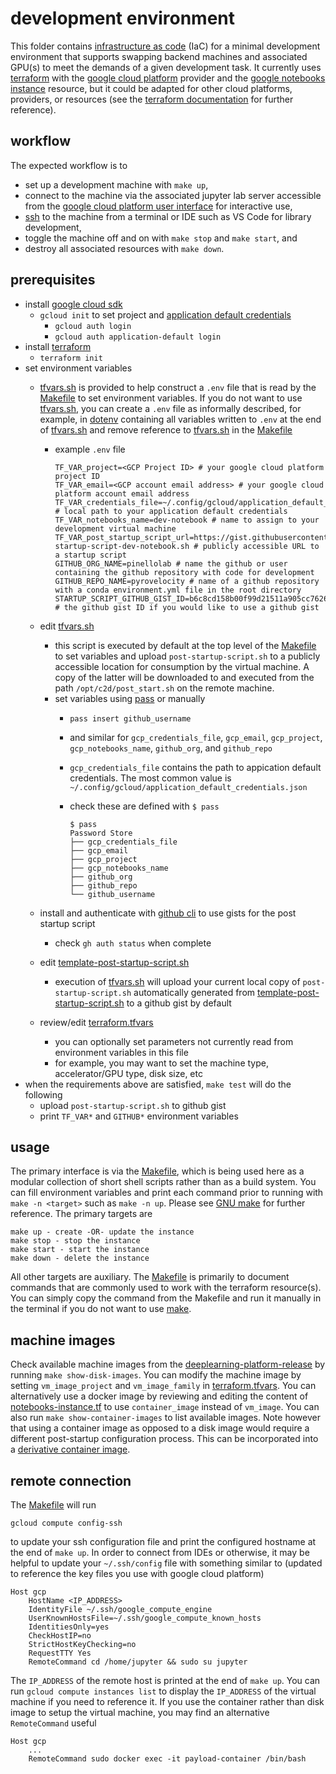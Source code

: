 # development environment

This folder contains [infrastructure as code][IaC] (IaC) for a minimal development environment that supports swapping backend machines and associated GPU(s) to meet the demands of a given development task. It currently uses [terraform][terraform] with the [google cloud platform][gcpsdk] provider and the [google notebooks instance][gni] resource, but it could be adapted for other cloud platforms, providers, or resources (see the [terraform documentation][tfmdocs] for further reference).

## workflow
The expected workflow is to

- set up a development machine with `make up`, 
- connect to the machine via the associated jupyter lab server accessible from the [google cloud platform user interface][gcpui] for interactive use, 
- [ssh](#remote-connection) to the machine from a terminal or IDE such as VS Code for library development,
- toggle the machine off and on with `make stop` and `make start`, and
- destroy all associated resources with `make down`.

## prerequisites

- install [google cloud sdk][gcpsdk]
  - `gcloud init` to set project and [application default credentials][adc]
    - `gcloud auth login`
    - `gcloud auth application-default login`
- install [terraform][terraform]
  - `terraform init`
- set environment variables
  - [tfvars.sh](./tfvars.sh) is provided to help construct a `.env` file that is read by the [Makefile](.Makefile) to set environment variables. If you do not want to use [tfvars.sh](./tfvars.sh), you can create a `.env` file as informally described, for example, in [dotenv][python-dotenv] containing all variables written to `.env` at the end of [tfvars.sh](./tfvars.sh) and remove reference to [tfvars.sh](./tfvars.sh) in the [Makefile](./Makefile)
    - example `.env` file
      ```shell
      TF_VAR_project=<GCP Project ID> # your google cloud platform project ID
      TF_VAR_email=<GCP account email address> # your google cloud platform account email address
      TF_VAR_credentials_file=~/.config/gcloud/application_default_credentials.json # local path to your application default credentials
      TF_VAR_notebooks_name=dev-notebook # name to assign to your development virtual machine
      TF_VAR_post_startup_script_url=https://gist.githubusercontent.com/githubusername/b6c8cd158b00f99d21511a905cc7626a/raw/post-startup-script-dev-notebook.sh # publicly accessible URL to a startup script
      GITHUB_ORG_NAME=pinellolab # name the github or user containing the github repository with code for development
      GITHUB_REPO_NAME=pyrovelocity # name of a github repository with a conda environment.yml file in the root directory
      STARTUP_SCRIPT_GITHUB_GIST_ID=b6c8cd158b00f99d21511a905cc7626a # the github gist ID if you would like to use a github gist
      ```
  - edit [tfvars.sh](./tfvars.sh)
    - this script is executed by default at the top level of the [Makefile](./Makefile) to set variables and upload `post-startup-script.sh` to a publicly accessible location for consumption by the virtual machine. A copy of the latter will be downloaded to and executed from the path `/opt/c2d/post_start.sh` on the remote machine.
    - set variables using [pass][pass] or manually
      - `pass insert github_username`
      - and similar for `gcp_credentials_file`, `gcp_email`, `gcp_project`, `gcp_notebooks_name`, `github_org`, and `github_repo`
      - `gcp_credentials_file` contains the path to appication default credentials. The most common value is `~/.config/gcloud/application_default_credentials.json`
      - check these are defined with `$ pass`

        ```shell
        $ pass
        Password Store
        ├── gcp_credentials_file
        ├── gcp_email
        ├── gcp_project
        ├── gcp_notebooks_name
        ├── github_org
        ├── github_repo
        └── github_username
        ```

  - install and authenticate with [github cli][ghcli] to use gists for the post startup script
    - check `gh auth status` when complete
  - edit [template-post-startup-script.sh](./template-post-startup-script.sh)
    - execution of [tfvars.sh](./tfvars.sh) will upload your current local copy of `post-startup-script.sh` automatically generated from [template-post-startup-script.sh](./template-post-startup-script.sh) to a github gist by default
  - review/edit [terraform.tfvars](./terraform.tfvars)
    - you can optionally set parameters not currently read from environment variables in this file
    - for example, you may want to set the machine type, accelerator/GPU type, disk size, etc 
- when the requirements above are satisfied, `make test` will do the following
  - upload `post-startup-script.sh` to github gist
  - print `TF_VAR*` and `GITHUB*` environment variables

## usage 

The primary interface is via the [Makefile](./Makefile), which is being used here as a modular collection of short shell scripts rather than as a build system. You can fill environment variables and print each command prior to running with `make -n <target>` such as `make -n up`. Please see [GNU make][make] for further reference. The primary targets are

    make up - create -OR- update the instance
    make stop - stop the instance
    make start - start the instance
    make down - delete the instance
    
All other targets are auxiliary. The [Makefile](./Makefile) is primarily to document commands that are commonly used to work with the terraform resource(s). You can simply copy the command from the Makefile and run it manually in the terminal if you do not want to use [make][make].

## machine images

Check available machine images from the [deeplearning-platform-release](https://gcr.io/deeplearning-platform-release) by running `make show-disk-images`. You can modify the machine image by setting `vm_image_project` and `vm_image_family` in [terraform.tfvars](./terraform.tfvars). You can alternatively use a docker image by reviewing and editing the content of [notebooks-instance.tf](./notebooks-instance.tf) to use `container_image` instead of `vm_image`. You can also run `make show-container-images` to list available images. Note however that using a container image as opposed to a disk image would require a different post-startup configuration process. This can be incorporated into a [derivative container image][dci].

## remote connection

The [Makefile](./Makefile) will run

```shell
gcloud compute config-ssh
```

to update your ssh configuration file and print the configured hostname at the end of `make up`. In order to connect from IDEs or otherwise, it may be helpful to update your `~/.ssh/config` file with something similar to (updated to reference the key files you use with google cloud platform)

```shell
Host gcp
    HostName <IP_ADDRESS>
    IdentityFile ~/.ssh/google_compute_engine
    UserKnownHostsFile=~/.ssh/google_compute_known_hosts
    IdentitiesOnly=yes
    CheckHostIP=no
    StrictHostKeyChecking=no
    RequestTTY Yes
    RemoteCommand cd /home/jupyter && sudo su jupyter
```

The `IP_ADDRESS` of the remote host is printed at the end of `make up`. You can run `gcloud compute instances list` to display the `IP_ADDRESS` of the virtual machine if you need to reference it.
If you use the container rather than disk image to setup the virtual machine, you may find an alternative `RemoteCommand` useful

```shell
Host gcp
    ...
    RemoteCommand sudo docker exec -it payload-container /bin/bash
```


[IaC]: https://en.wikipedia.org/wiki/Infrastructure_as_code
[gni]: https://registry.terraform.io/providers/hashicorp/google/latest/docs/resources/notebooks_instance
[adc]: https://cloud.google.com/docs/authentication/provide-credentials-adc
[python-dotenv]: https://github.com/theskumar/python-dotenv#file-format
[make]: https://www.gnu.org/software/make/
[dci]: https://cloud.google.com/deep-learning-containers/docs/derivative-container
[gcpsdk]: https://cloud.google.com/sdk/docs/install
[tfmdocs]: https://developer.hashicorp.com/terraform/docs
[gcpui]: https://console.cloud.google.com/vertex-ai/workbench/list/instances
[terraform]: https://developer.hashicorp.com/terraform/tutorials/gcp-get-started/install-cli
[pass]: https://www.passwordstore.org/
[ghcli]: https://cli.github.com
